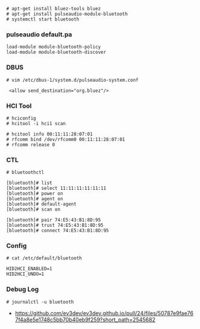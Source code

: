 ```
# apt-get install bluez-tools bluez
# apt-get install pulseaudio-module-bluetooth
# systemctl start bluetooth
```

### pulseaudio default.pa

```
load-module module-bluetooth-policy
load-module module-bluetooth-discover
```

### DBUS

```
# vim /etc/dbus-1/system.d/pulseaudio-system.conf

 <allow send_destination="org.bluez"/> 
```

### HCI Tool

```
# hciconfig
# hcitool -i hci1 scan

# hcitool info 00:11:11:28:07:01
# rfcomm bind /dev/rfcomm0 00:11:11:28:07:01
# rfcomm release 0

```

### CTL

```
# bluetoothctl

[bluetooth]# list
[bluetooth]# select 11:11:11:11:11:11
[bluetooth]# power on
[bluetooth]# agent on
[bluetooth]# default-agent
[bluetooth]# scan on

[bluetooth]# pair 74:E5:43:B1:8D:95
[bluetooth]# trust 74:E5:43:B1:8D:95
[bluetooth]# connect 74:E5:43:B1:8D:95
```

### Config

```
# cat /etc/default/bluetooth

HID2HCI_ENABLED=1
HID2HCI_UNDO=1

```

### Debug Log

```
# journalctl -u bluetooth
```

- https://github.com/ev3dev/ev3dev.github.io/pull/24/files/50787e9fae767f4a8e5e1748c5bb70b40eb9f259?short_path=2545682

